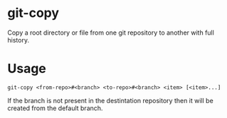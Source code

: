 # git-copy
Copy a root directory or file from one git repository to another with full history.

# Usage 
```
git-copy <from-repo>#<branch> <to-repo>#<branch> <item> [<item>...]
```
If the branch is not present in the destintation repository then it will be created from the default branch.
